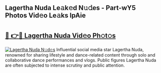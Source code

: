 ## Lagertha Nuda Le𝚊k𝚎d N𝚞𝚍es - Part-wY5 Photos Vid𝚎o Le𝚊ks lpAie

# <h2><a href="http://fbduur7.evod.top/?m=Lagertha+Nuda">🔗 👉🔴 Lagertha Nuda Vid𝚎o Ph𝚘t𝚘s</a></h2>

[![Lagertha Nuda N𝚞d𝚎s](https://i.imgur.com/8V9OHl7.gif)](http://fbduur7.evod.top/?m=Lagertha+Nuda)
Influential social media star Lagertha Nuda, renowned for sharing lifestyle and dance-related content through solo and collaborative dance performances and vlogs. Public figures Lagertha Nuda are often subjected to intense scrutiny and public attention. 
